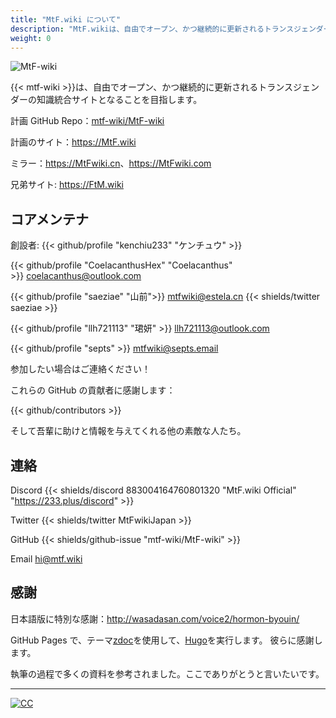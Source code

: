 ```yaml
---
title: "MtF.wiki について"
description: "MtF.wikiは、自由でオープン、かつ継続的に更新されるトランスジェンダーの知識統合サイトとなることを目指します。"
weight: 0
---
```


<link rel="stylesheet" href="https://cdn.jsdelivr.net/npm/bootstrap-icons@1.5.0/font/bootstrap-icons.css">

![MtF-wiki](/new/mtf-wiki-long.svg)

{{< mtf-wiki >}}は、自由でオープン、かつ継続的に更新されるトランスジェンダーの知識統合サイトとなることを目指します。

計画 <i class="bi bi-github" aria-label="GitHub"></i> GitHub Repo：[mtf-wiki/MtF-wiki](https://github.com/mtf-wiki/MtF-wiki)

<i class="bi bi-link-45deg" aria-label="Website"></i> 計画のサイト：<https://MtF.wiki>

<i class="bi bi-link-45deg" aria-label="Website"></i> ミラー：<https://MtFwiki.cn>、<https://MtFwiki.com>

兄弟サイト: <https://FtM.wiki>

## コアメンテナ

創設者: {{< github/profile "kenchiu233" "ケンチュウ" >}}

{{< github/profile "CoelacanthusHex" "Coelacanthus" >}}&nbsp;<coelacanthus@outlook.com>

{{< github/profile "saeziae" "山前">}}&nbsp;<mtfwiki@estela.cn> {{< shields/twitter saeziae >}}

{{< github/profile "llh721113" "珺妍" >}}&nbsp;<llh721113@outlook.com>

{{< github/profile "septs" >}}&nbsp;<mtfwiki@septs.email>

参加したい場合はご連絡ください！

これらの GitHub の貢献者に感謝します：

{{< github/contributors >}}

そして吾輩に助けと情報を与えてくれる他の素敵な人たち。

## 連絡

Discord {{< shields/discord 883004164760801320 "MtF.wiki Official" "https://233.plus/discord" >}}

Twitter {{< shields/twitter MtFwikiJapan >}}

GitHub {{< shields/github-issue "mtf-wiki/MtF-wiki" >}}

Email <hi@mtf.wiki>

## 感謝

日本語版に特別な感謝：<http://wasadasan.com/voice2/hormon-byouin/>

GitHub Pages で、テーマ[zdoc][zdoc-url]を使用して、[Hugo][hugo-url]を実行します。 彼らに感謝します。

執筆の過程で多くの資料を参考されました。ここでありがとうと言いたいです。

---

[![CC](https://i.creativecommons.org/l/by-sa/4.0/88x31.png)](https://creativecommons.org/licenses/by-sa/4.0)

[hugo-url]: https://github.com/gohugoio/hugo
[zdoc-url]: https://github.com/zzossig/hugo-theme-zdoc
